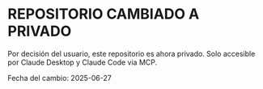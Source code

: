 # REPOSITORIO CAMBIADO A PRIVADO

Por decisión del usuario, este repositorio es ahora privado.
Solo accesible por Claude Desktop y Claude Code via MCP.

Fecha del cambio: 2025-06-27
